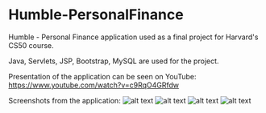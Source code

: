 # Humble-PersonalFinance
Humble - Personal Finance application used as a final project for Harvard's CS50 course.

Java, Servlets, JSP, Bootstrap, MySQL are used for the project.

Presentation of the application can be seen on YouTube: https://www.youtube.com/watch?v=c9RqO4GRfdw

Screenshots from the application:
![alt text](https://rawgit.com/PaskoZhelev/Humble-PersonalFinance/master/screenshots/dashboard.jpg)
![alt text](https://rawgit.com/PaskoZhelev/Humble-PersonalFinance/master/screenshots/dashboard2.jpg)
![alt text](https://rawgit.com/PaskoZhelev/Humble-PersonalFinance/master/screenshots/add-cash.jpg)
![alt text](https://rawgit.com/PaskoZhelev/Humble-PersonalFinance/master/screenshots/settings.jpg)
